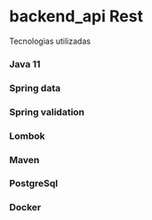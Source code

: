 # backend_api Rest
 
Tecnologias utilizadas 

### Java 11
### Spring data
### Spring validation
### Lombok
### Maven
### PostgreSql
### Docker
